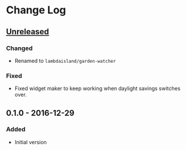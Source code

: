 # Change Log
<!-- All notable changes to this project will be documented in this file. This change log follows the conventions of [keepachangelog.com](http://keepachangelog.com/). -->

## [Unreleased]
### Changed
- Renamed to `lambdaisland/garden-watcher`

<!-- ## [0.2.0] - 2016-12-28 -->
<!-- ### Changed -->
<!-- - Documentation on how to make the widgets. -->

<!-- ### Removed -->
<!-- - `make-widget-sync` - we're all async, all the time. -->

### Fixed
- Fixed widget maker to keep working when daylight savings switches over.

## 0.1.0 - 2016-12-29
### Added
- Initial version

[Unreleased]: https://github.com/plexus/garden-watcher/compare/0.1.0...HEAD

<!-- [0.2.0]: https://github.com/plexus/garden-watcher/compare/0.1.0...0.2.0 -->

